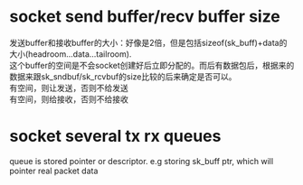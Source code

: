 
# socket send buffer/recv buffer size
发送buffer和接收buffer的大小：好像是2倍，但是包括sizeof(sk_buff)+data的大小(headroom...data...tailroom).  
这个buffer的空间是不会socket创建好后立即分配的。而后有数据包后，根据来的数据来跟sk_sndbuf/sk_rcvbuf的size比较的后来确定是否可以。  
有空间，则让发送，否则不给发送  
有空间，则给接收，否则不给接收  

# socket several tx rx queues  
queue is stored pointer or descriptor. e.g storing sk_buff ptr, which will pointer real packet data  

